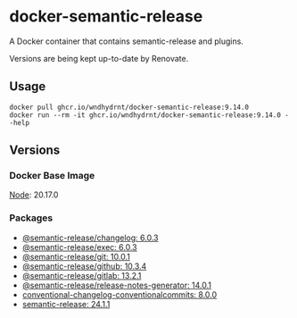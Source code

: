 # docker-semantic-release

A Docker container that contains semantic-release and plugins.

Versions are being kept up-to-date by Renovate.

## Usage

```shell
docker pull ghcr.io/wndhydrnt/docker-semantic-release:9.14.0
docker run --rm -it ghcr.io/wndhydrnt/docker-semantic-release:9.14.0 --help
```

## Versions

### Docker Base Image

[Node](https://hub.docker.com/_/node): 20.17.0

### Packages

- [@semantic-release/changelog: 6.0.3](https://www.npmjs.com/package/@semantic-release/changelog/v/6.0.3)
- [@semantic-release/exec: 6.0.3](https://www.npmjs.com/package/@semantic-release/exec/v/6.0.3)
- [@semantic-release/git: 10.0.1](https://www.npmjs.com/package/@semantic-release/git/v/10.0.1)
- [@semantic-release/github: 10.3.4](https://www.npmjs.com/package/@semantic-release/github/v/10.3.4)
- [@semantic-release/gitlab: 13.2.1](https://www.npmjs.com/package/@semantic-release/gitlab/v/13.2.1)
- [@semantic-release/release-notes-generator: 14.0.1](https://www.npmjs.com/package/@semantic-release/release-notes-generator/v/14.0.1)
- [conventional-changelog-conventionalcommits: 8.0.0](https://www.npmjs.com/package/conventional-changelog-conventionalcommits/v/8.0.0)
- [semantic-release: 24.1.1](https://www.npmjs.com/package/semantic-release/v/24.1.1)
